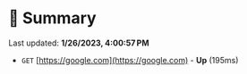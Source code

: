 # 📖 Summary
Last updated: **1/26/2023, 4:00:57 PM**

- `GET` [https://google.com](https://google.com) - **Up** (195ms)
